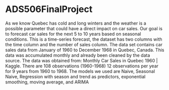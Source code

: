 # ADS506FinalProject
As we know Quebec has cold and long winters and the weather is a possible parameter that could have a direct impact on car sales.
Our goal is to forecast car sales for the next 5 to 10 years based on seasonal conditions.
This is a time-series forecast, the dataset has two columns with the time column and the number of sales column. The data set contains car sales data from January of 1960 to December 1968 in Quebec, Canada. This data was accumulated monthly and already been cleaned by the data source. The data was obtained from: Monthly Car Sales in Quebec 1960 | Kaggle. There are 108 observations (1960-1968) 12 observations per year for 9 years from 1960 to 1968.
The models we used are Naive, Seasonal Naive, Regression with season and trend as predictors, exponential smoothing, moving average, and ARIMA
